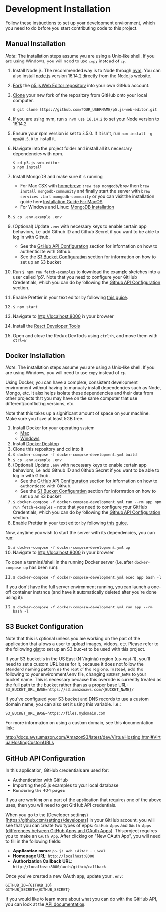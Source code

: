 # Development Installation

Follow these instructions to set up your development environment, which you need to do before you start contributing code to this project.

## Manual Installation

_Note_: The installation steps assume you are using a Unix-like shell. If you are using Windows, you will need to use `copy` instead of `cp`.

1. Install Node.js. The recommended way is to Node through [nvm](https://github.com/nvm-sh/nvm). You can also install [node.js](https://nodejs.org/download/release/v16.14.2/) version 16.14.2 directly from the Node.js website.
2. [Fork](https://help.github.com/articles/fork-a-repo) the [p5.js Web Editor repository](https://github.com/processing/p5.js-web-editor) into your own GitHub account.
3. [Clone](https://help.github.com/articles/cloning-a-repository/) your new fork of the repository from GitHub onto your local computer.

   ```
   $ git clone https://github.com/YOUR_USERNAME/p5.js-web-editor.git
   ```

4. If you are using nvm, run `$ nvm use 16.14.2` to set your Node version to 16.14.2
5. Ensure your npm version is set to 8.5.0. If it isn't, run `npm install -g npm@8.5.0` to install it. 
6. Navigate into the project folder and install all its necessary dependencies with npm.

   ```
   $ cd p5.js-web-editor
   $ npm install
   ```
7. Install MongoDB and make sure it is running
   * For Mac OSX with [homebrew](http://brew.sh/): `brew tap mongodb/brew` then `brew install mongodb-community` and finally start the server with `brew services start mongodb-community` or you can visit the installation guide here [Installation Guide For MacOS](https://docs.mongodb.com/manual/tutorial/install-mongodb-on-os-x/)
   * For Windows and Linux: [MongoDB Installation](https://docs.mongodb.com/manual/installation/)
8. `$ cp .env.example .env`
9. (Optional) Update `.env` with necessary keys to enable certain app behaviors, i.e. add Github ID and Github Secret if you want to be able to log in with Github.
   * See the [GitHub API Configuration](#github-api-configuration) section for information on how to authenticate with Github.
   * See the [S3 Bucket Configuration](#s3-bucket-configuration) section for information on how to set up an S3 bucket
11. Run `$ npm run fetch-examples` to download the example sketches into a user called 'p5'. Note that you need to configure your GitHub Credentials, which you can do by following the [Github API Configuration](#github-api-configuration) section.
12. Enable Prettier in your text editor by following [this guide](https://prettier.io/docs/en/editors.html).
13. `$ npm start`
14. Navigate to [http://localhost:8000](http://localhost:8000) in your browser
15. Install the [React Developer Tools](https://chrome.google.com/webstore/detail/react-developer-tools/fmkadmapgofadopljbjfkapdkoienihi?hl=en)
16. Open and close the Redux DevTools using `ctrl+h`, and move them with `ctrl+w`

## Docker Installation

_Note_: The installation steps assume you are using a Unix-like shell. If you are using Windows, you will need to use `copy` instead of `cp`.

Using Docker, you can have a complete, consistent development environment without having to manually install dependencies such as Node, Mongo, etc. It also helps isolate these dependencies and their data from other projects that you may have on the same computer that use different/conflicting versions, etc.

Note that this takes up a significant amount of space on your machine. Make sure you have at least 5GB free.

1. Install Docker for your operating system
   * [Mac](https://www.docker.com/docker-mac)
   * [Windows](https://www.docker.com/docker-windows)
2. Install [Docker Desktop](https://www.docker.com/products/docker-desktop/)
3. Clone this repository and cd into it
4. `$ docker-compose -f docker-compose-development.yml build`
5. `$ cp .env.example .env`
6. (Optional) Update `.env` with necessary keys to enable certain app behaviors, i.e. add Github ID and Github Secret if you want to be able to log in with Github.
   * See the [GitHub API Configuration](#github-api-configuration) section for information on how to authenticate with Github.
   * See the [S3 Bucket Configuration](#s3-bucket-configuration) section for information on how to set up an S3 bucket
7. `$ docker-compose -f docker-compose-development.yml run --rm app npm run fetch-examples` -  note that you need to configure your GitHub Credentials, which you can do by following the [Github API Configuration](#github-api-configuration) section.
8. Enable Prettier in your text editor by following [this guide](https://prettier.io/docs/en/editors.html).

Now, anytime you wish to start the server with its dependencies, you can run:

9. `$ docker-compose -f docker-compose-development.yml up`
10. Navigate to [http://localhost:8000](http://localhost:8000) in your browser

To open a terminal/shell in the running Docker server (i.e. after `docker-compose up` has been run):

11. `$ docker-compose -f docker-compose-development.yml exec app bash -l`

If you don't have the full server environment running, you can launch a one-off container instance (and have it automatically deleted after you're done using it):

12. `$ docker-compose -f docker-compose-development.yml run app --rm bash -l`

## S3 Bucket Configuration

Note that this is optional unless you are working on the part of the application that allows a user to upload images, videos, etc. Please refer to the following [gist](https://gist.github.com/catarak/70c9301f0fd1ac2d6b58de03f61997e3) to set up an S3 bucket to be used with this project.

If your S3 bucket is in the US East (N Virginia) region (us-east-1), you'll
need to set a custom URL base for it, because it does not follow the standard
naming pattern as the rest of the regions. Instead, add the following to your
environment/.env file, changing `BUCKET_NAME` to your bucket name. This is necessary because this override is currently treated as the full path to the bucket rather than as a proper base URL:
`S3_BUCKET_URL_BASE=https://s3.amazonaws.com/{BUCKET_NAME}/`

If you've configured your S3 bucket and DNS records to use a custom domain
name, you can also set it using this variable. I.e.:

`S3_BUCKET_URL_BASE=https://files.mydomain.com`

For more information on using a custom domain, see this documentation link:

http://docs.aws.amazon.com/AmazonS3/latest/dev/VirtualHosting.html#VirtualHostingCustomURLs

## GitHub API Configuration

In this application, GitHub credentials are used for:
* Authentication with GitHub
* Importing the p5.js examples to your local database
* Rendering the 404 pages

If you are working on a part of the application that requires one of the above uses, then you will need to get GitHub API credentials.

When you go to the (Developer settings)[https://github.com/settings/developers] in your GitHub account, you will see that you can create two types of Apps: `GitHub Apps` and `OAuth Apps` ([differences between GitHub Apps and OAuth Apps](https://docs.github.com/en/free-pro-team@latest/developers/apps/differences-between-github-apps-and-oauth-apps)). This project requires you to make an `OAuth App`. After clicking on "New OAuth App", you will need to fill in the following fields:
- **Application name**: `p5.js Web Editor - Local`
- **Homepage URL**: `http://localhost:8000`
- **Authorization Callback URL**: `http://localhost:8000/auth/github/callback`

Once you've created a new OAuth app, update your `.env`:
```
GITHUB_ID={GITHUB_ID}
GITHUB_SECRET={GITHUB_SECRET}
```

If you would like to learn more about what you can do with the GitHub API, you can look at the [API documentation](https://developer.github.com/v3/).
